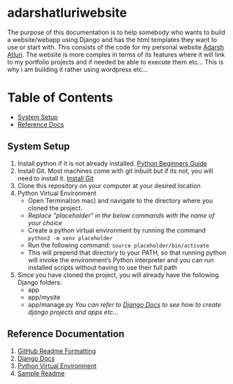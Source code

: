 # adarshatluriwebsite
The purpose of this documentation is to help somebody who wants to build a website/webapp using Django and has the html templates they want to use or start with. This consists of the code for my personal website [Adarsh Atluri](adarshatluri.in). The website is more comples in terms of its features where it will link to my portfolio projects and if needed be able to execute them etc... This is why i am building it rather using wordpress etc...





# Table of Contents
 * [System Setup](#systemsetup)
 * [Reference Docs ](#refdocs)

## System Setup <a id="systemsetup"></a>
1. Install python if it is not already installed. [Python Beginners Guide](https://wiki.python.org/moin/BeginnersGuide/Download)
2. Install Git. Most machines come with git inbuilt but if its not, you will need to install it. [Install Git](https://git-scm.com/book/en/v2/Getting-Started-Installing-Git)
3. Clone this repository on your computer at your desired location
4. Python Virtual Environment
    * Open Terminal(on mac) and navigate to the directory where you cloned the project.
    * *Replace "placeholder" in the below commands with the name of your choice*
    * Create a python virtual environment by running the command `python3 -m venv placeholder`
    * Run the following command: `source placeholder/bin/activate`
    * This will prepend that directory to your PATH, so that running python will invoke the environment’s Python interpreter and you can run installed scripts without having to use their full path
5. Since you have cloned the project, you will already have the following Django folders:
    * app
    * app/mysite
    * app/manage.py
    *You can refer to [Django Docs](#djangodoc) to see how to create django projects and apps etc...*






## Reference Documentation <a id="refdocs"></a>
1. [GitHub Readme Formatting](https://docs.github.com/en/get-started/writing-on-github/getting-started-with-writing-and-formatting-on-github/basic-writing-and-formatting-syntax)
2. [Django Docs](https://docs.djangoproject.com/en/5.1/intro/tutorial01/) <a id="djangodoc"></a>
3. [Python Virtual Environment](https://docs.python.org/3/library/venv.html)
3. [Sample Readme](https://gist.github.com/atcuno/3425484ac5cce5298932)
